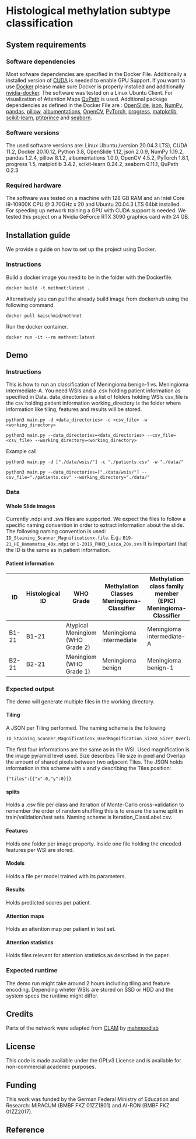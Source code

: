# Histological methylation subtype classification

## System requirements
### Software dependencies
Most sofware dependencies are specified in the Docker File. Additionally a installed version of [CUDA](https://developer.nvidia.com/cuda-toolkit) is needed to enable GPU Support. If you want to use [Docker](https://www.docker.com/) please make sure Docker is properly installed and additionally [nvidia-docker](https://github.com/NVIDIA/nvidia-docker).
The software was tested on a Linux Ubuntu Client. For visualization of Attention Maps [QuPath](https://qupath.github.io) is used. 
Additional package dependencies as defined in the Docker File are : [OpenSlide](https://openslide.org), [json](https://docs.python.org/3/library/json.html), [NumPy](https://numpy.org), [pandas](https://pandas.pydata.org), [pillow](https://python-pillow.org), [albumentations](https://albumentations.ai), [OpenCV](opencv.org/), [PyTorch](pytorch.org), [progress](https://pypi.org/project/progress/), [matplotlib](matplotlib.org), [scikit-learn](scikit-learn.org), [ptitprince](https://github.com/pog87/PtitPrince) and [seaborn](https://seaborn.pydata.org).
### Software versions
The used software versions are:  Linux Ubuntu /version 20.04.3 LTS), CUDA 11.2, Docker 20.10.12, Python 3.8, OpenSlide 1.12, json 2.0.9, NumPy 1.19.2, pandas 1.2.4, pillow 8.1.2, albumentations 1.0.0, OpenCV 4.5.2, PyTorch 1.8.1, progress 1.5, matplotlib 3.4.2, scikit-learn 0.24.2, seaborn 0.11.1, QuPath 0.2.3
### Required hardware
The software was tested on a machine with 128 GB RAM and an Intel Core i9-10900K CPU @ 3.70GHz x 20 and Ubuntu 20.04.3 LTS 64bit installed.
For speeding up network training a GPU with CUDA support is needed. We tested this project on a Nvidia GeForce RTX 3090 graphics card with 24 GB. 

## Installation guide
We provide a guide on how to set up the project using Docker.
### Instructions
Build a docker image you need to be in the folder with the Dockerfile.
```
docker build -t methnet:latest .
```
Alternatively you can pull the already build image from dockerhub using the following command.
```
docker pull kaischmid/methnet
```

Run the docker container.
```
docker run -it --rm methnet:latest
```


## Demo
### Instructions
This is how to run an classification of Meningioma benign-1 vs. Meningioma intermediate-A.
You need WSIs and a .csv holding patient information as specified in Data.
  data_directories is a list of folders holding WSIs
  csv_file is the csv holding patient information
  working_directory is the folder where information like tiling, features and results will be stored.

```
python3 main.py -d <data_directories> -c <csv_file> -w <working_directory>

python3 main.py --data_directories=<data_directories> --csv_file=<csv_file> --working_directory=<working_directory> 
```

Example call
```
python3 main.py -d ["./data/wsis/"] -c "./patients.csv" -w "./data/"

python3 main.py --data_directories=["./data/wsis/"] --csv_file="./patients.csv" --working_directory="./data/" 
```
### Data
#### Whole Slide images
Currently .ndpi and .svs files are supported. We expect the files to follow a specific naming convention in order to extract information about the slide.
The following naming convention is used: `ID_Staining_Scanner_Magnificationx.file`. 
E.g.: `B19-21_HE_Hamamatsu_40x.ndpi` or `1-2019_PHH3_Leica_20x.svs`
It is important that the ID is the same as in patient information.

#### Patient information
|ID|Histological ID|WHO Grade|Methylation Classes Meningioma-Classifier|Methylation class family member (EPIC) Meningioma-Classifier|probability class| probability subclass|Age|Sex|
|---|---|---|---|---|---|---|---|---|
|B1-21|B1-21|Atypical Meningiom (WHO Grade 2)|Meningioma intermediate|Meningioma intermediate-A|0.85|0.84|80|Female|
|B2-21|B2-21|Meningiom (WHO Grade 1)|Meningioma benign|Meningioma benign-1|0.9|0.74|60|Male|
### Expected output
The demo will generate multiple files in the working directory.
#### Tiling
A JSON per Tiling performed. The naming scheme is the following
```
ID_Staining_Scanner_Magnificationx_UsedMagnification_SizeX_SizeY_OverlapX_OverlapY.json
```
The first four informations are the same as in the WSI. Used magnification is the image pyramid level used. Size describes Tile size in pixel and Overlap the amount of shared pixels between two adjacent Tiles.
The JSON holds information in this scheme with x and y describing the Tiles position:
```
{"tiles":[{"x":0,"y":0}]}
```
#### splits
Holds a .csv file per class and iteration of Monte-Carlo cross-validation to remember the order of random shuffling this is to ensure the same split in train/validation/test sets. Naming scheme is Iteration_ClassLabel.csv.
#### Features
Holds one folder per image property. Inside one file holding the encoded features per WSI are stored.
#### Models
Holds a file per model trained with its parameters.
#### Results
Holds predicted scores per patient.
#### Attention maps
Holds an attention map per patient in test set.
#### Attention statistics
Holds files relevant for attention statistics as described in the paper.
### Expected runtime
The demo run might take around 2 hours including tiling and feature encoding.
Depending wheter WSIs are stored on SSD or HDD and the system specs the runtime might differ.

## Credits
Parts of the network were adapted from
[CLAM](https://github.com/mahmoodlab/CLAM) by [mahmoodlab](https://github.com/mahmoodlab)

## License
This code is made available under the GPLv3 License and is available for non-commercial academic purposes.

## Funding
This work was funded by the German Federal Ministry of Education and Research: MIRACUM (BMBF FKZ 01ZZ1801) and AI-RON (BMBF FKZ 01ZZ2017).

## Reference
